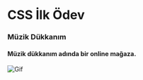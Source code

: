 # CSS İlk Ödev
### Müzik Dükkanım
#### Müzik dükkanım adında bir online mağaza.
![Gif](https://media.giphy.com/media/v1.Y2lkPTc5MGI3NjExZ29qZHI3NGlibjVtdWp4dWJnNDRtZjl3ZWZkcHZoMWFhOXh6NHZqbyZlcD12MV9pbnRlcm5hbF9naWZfYnlfaWQmY3Q9Zw/jLWA4lTjjke5K3vyQx/giphy.gif)